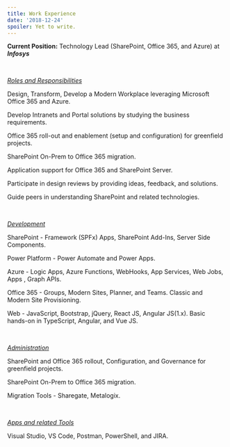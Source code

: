 ```yaml
---
title: Work Experience
date: '2018-12-24'
spoiler: Yet to write.
---
```


**Current Position:** Technology Lead (SharePoint, Office 365, and Azure) at ***Infosys***

<br>

<ins>_Roles and Responsibilities_</ins>

Design, Transform, Develop a Modern Workplace leveraging Microsoft Office 365 and Azure.

Develop Intranets and Portal solutions by studying the business requirements.

Office 365 roll-out and enablement (setup and configuration) for greenfield projects.

SharePoint On-Prem to Office 365 migration.

Application support for Office 365 and SharePoint Server.

Participate in design reviews by providing ideas, feedback, and solutions.

Guide peers in understanding SharePoint and related technologies.

<br>

<ins>_Development_</ins>

SharePoint - Framework (SPFx) Apps, SharePoint Add-Ins, Server Side Components.

Power Platform - Power Automate and Power Apps.

Azure - Logic Apps, Azure Functions, WebHooks, App Services, Web Jobs, Apps , Graph APIs.

Office 365 - Groups, Modern Sites, Planner, and Teams. Classic and Modern Site Provisioning.

Web - JavaScript, Bootstrap, jQuery, React JS, Angular JS(1.x). Basic hands-on in TypeScript, Angular, and Vue JS.

<br>

<ins>_Administration_</ins>

SharePoint and Office 365 rollout, Configuration, and Governance for greenfield projects.

SharePoint On-Prem to Office 365 migration.

Migration Tools - Sharegate, Metalogix. 


<br>


<ins>_Apps and related Tools_</ins>

Visual Studio, VS Code, Postman, PowerShell, and JIRA.

<br><br>
